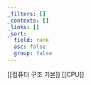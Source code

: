 ```yaml
---
_filters: []
_contexts: []
_links: []
_sort:
  field: rank
  asc: false
  group: false
---
```

[[컴퓨터 구조 기본]]
[[CPU]]